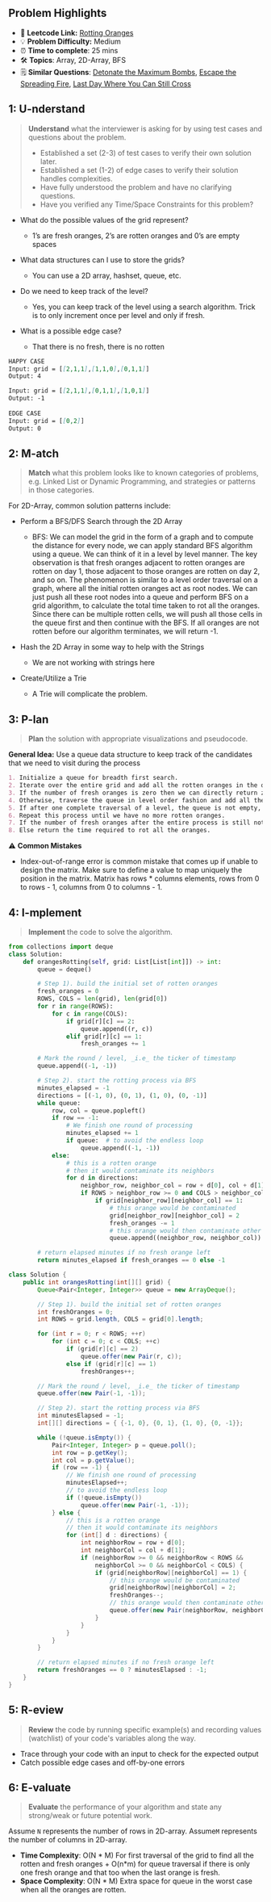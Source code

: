## Problem Highlights

* 🔗 **Leetcode Link:** [Rotting Oranges](https://leetcode.com/problems/rotting-oranges/)
* 💡 **Problem Difficulty:** Medium
* ⏰ **Time to complete**: 25 mins
* 🛠️ **Topics**: Array, 2D-Array, BFS
* 🗒️ **Similar Questions**: [Detonate the Maximum Bombs](https://leetcode.com/problems/detonate-the-maximum-bombs/), [Escape the Spreading Fire](https://leetcode.com/problems/escape-the-spreading-fire/), [Last Day Where You Can Still Cross](https://leetcode.com/problems/last-day-where-you-can-still-cross/)
    
## 1: U-nderstand
 
> **Understand** what the interviewer is asking for by using test cases and questions about the problem.
> 
> - Established a set (2-3) of test cases to verify their own solution later.
> - Established a set (1-2) of edge cases to verify their solution handles complexities.
> - Have fully understood the problem and have no clarifying questions.
> - Have you verified any Time/Space Constraints for this problem?

- What do the possible values of the grid represent? 
  - 1’s are fresh oranges, 2’s are rotten oranges and 0’s are empty spaces
    
- What data structures can I use to store the grids? 
  - You can use a 2D array, hashset, queue, etc.
    
- Do we need to keep track of the level? 
  - Yes, you can keep track of the level using a search algorithm. Trick is to only increment once per level and only if fresh.
    
- What is a possible edge case? 
    - That there is no fresh, there is no rotten

```markdown
HAPPY CASE
Input: grid = [[2,1,1],[1,1,0],[0,1,1]]
Output: 4

Input: grid = [[2,1,1],[0,1,1],[1,0,1]]
Output: -1
    
EDGE CASE
Input: grid = [[0,2]]
Output: 0
```   
    
## 2: M-atch

> **Match** what this problem looks like to known categories of problems, e.g. Linked List or Dynamic Programming, and strategies or patterns in those categories.

For 2D-Array, common solution patterns include:

- Perform a BFS/DFS Search through the 2D Array
    - BFS: We can model the grid in the form of a graph and to compute the distance for every node, we can apply standard BFS algorithm using a queue. We can think of it in a level by level manner. The key observation is that fresh oranges adjacent to rotten oranges are rotten on day 1, those adjacent to those oranges are rotten on day 2, and so on. The phenomenon is similar to a level order traversal on a graph, where all the initial rotten oranges act as root nodes. We can just push all these root nodes into a queue and perform BFS on a grid algorithm, to calculate the total time taken to rot all the oranges. Since there can be multiple rotten cells, we will push all those cells in the queue first and then continue with the BFS. If all oranges are not rotten before our algorithm terminates, we will return -1.
 

- Hash the 2D Array in some way to help with the Strings
    - We are not working with strings here

- Create/Utilize a Trie
    - A Trie will complicate the problem.


## 3: P-lan

> **Plan** the solution with appropriate visualizations and pseudocode.

**General Idea:** Use a queue data structure to keep track of the candidates that we need to visit during the process



```markdown
1. Initialize a queue for breadth first search.
2. Iterate over the entire grid and add all the rotten oranges in the queue and also keep counting the number of fresh oranges.
3. If the number of fresh oranges is zero then we can directly return zero.
4. Otherwise, traverse the queue in level order fashion and add all the adjacent fresh oranges in the queue and decrement the count of fresh oranges by 1 each time. When we add a fresh orange in the queue, we mark it as rotten so that it is not added multiple times.
5. If after one complete traversal of a level, the queue is not empty, then increase the minutes by one.
6. Repeat this process until we have no more rotten oranges.
7. If the number of fresh oranges after the entire process is still not zero, then return -1 indicating that it’s impossible to rot all the oranges.
8. Else return the time required to rot all the oranges.
```

⚠️ **Common Mistakes**

* Index-out-of-range error is common mistake that comes up if unable to design the matrix. Make sure to define a value to map uniquely the position in the matrix. Matrix has rows * columns elements, rows from 0 to rows - 1, columns from 0 to columns - 1.

## 4: I-mplement

> **Implement** the code to solve the algorithm.

```python
from collections import deque
class Solution:
    def orangesRotting(self, grid: List[List[int]]) -> int:
        queue = deque()

        # Step 1). build the initial set of rotten oranges
        fresh_oranges = 0
        ROWS, COLS = len(grid), len(grid[0])
        for r in range(ROWS):
            for c in range(COLS):
                if grid[r][c] == 2:
                    queue.append((r, c))
                elif grid[r][c] == 1:
                    fresh_oranges += 1

        # Mark the round / level, _i.e_ the ticker of timestamp
        queue.append((-1, -1))

        # Step 2). start the rotting process via BFS
        minutes_elapsed = -1
        directions = [(-1, 0), (0, 1), (1, 0), (0, -1)]
        while queue:
            row, col = queue.popleft()
            if row == -1:
                # We finish one round of processing
                minutes_elapsed += 1
                if queue:  # to avoid the endless loop
                    queue.append((-1, -1))
            else:
                # this is a rotten orange
                # then it would contaminate its neighbors
                for d in directions:
                    neighbor_row, neighbor_col = row + d[0], col + d[1]
                    if ROWS > neighbor_row >= 0 and COLS > neighbor_col >= 0:
                        if grid[neighbor_row][neighbor_col] == 1:
                            # this orange would be contaminated
                            grid[neighbor_row][neighbor_col] = 2
                            fresh_oranges -= 1
                            # this orange would then contaminate other oranges
                            queue.append((neighbor_row, neighbor_col))

        # return elapsed minutes if no fresh orange left
        return minutes_elapsed if fresh_oranges == 0 else -1
```

```java
class Solution {
    public int orangesRotting(int[][] grid) {
        Queue<Pair<Integer, Integer>> queue = new ArrayDeque();

        // Step 1). build the initial set of rotten oranges
        int freshOranges = 0;
        int ROWS = grid.length, COLS = grid[0].length;

        for (int r = 0; r < ROWS; ++r)
            for (int c = 0; c < COLS; ++c)
                if (grid[r][c] == 2)
                    queue.offer(new Pair(r, c));
                else if (grid[r][c] == 1)
                    freshOranges++;

        // Mark the round / level, _i.e_ the ticker of timestamp
        queue.offer(new Pair(-1, -1));

        // Step 2). start the rotting process via BFS
        int minutesElapsed = -1;
        int[][] directions = { {-1, 0}, {0, 1}, {1, 0}, {0, -1}};

        while (!queue.isEmpty()) {
            Pair<Integer, Integer> p = queue.poll();
            int row = p.getKey();
            int col = p.getValue();
            if (row == -1) {
                // We finish one round of processing
                minutesElapsed++;
                // to avoid the endless loop
                if (!queue.isEmpty())
                    queue.offer(new Pair(-1, -1));
            } else {
                // this is a rotten orange
                // then it would contaminate its neighbors
                for (int[] d : directions) {
                    int neighborRow = row + d[0];
                    int neighborCol = col + d[1];
                    if (neighborRow >= 0 && neighborRow < ROWS && 
                        neighborCol >= 0 && neighborCol < COLS) {
                        if (grid[neighborRow][neighborCol] == 1) {
                            // this orange would be contaminated
                            grid[neighborRow][neighborCol] = 2;
                            freshOranges--;
                            // this orange would then contaminate other oranges
                            queue.offer(new Pair(neighborRow, neighborCol));
                        }
                    }
                }
            }
        }

        // return elapsed minutes if no fresh orange left
        return freshOranges == 0 ? minutesElapsed : -1;
    }
}
```
    
## 5: R-eview

> **Review** the code by running specific example(s) and recording values (watchlist) of your code's variables along the way.

- Trace through your code with an input to check for the expected output
- Catch possible edge cases and off-by-one errors

## 6: E-valuate

> **Evaluate** the performance of your algorithm and state any strong/weak or future potential work.

Assume `N` represents the number of rows in 2D-array.
Assume`M` represents the number of columns in 2D-array.

* **Time Complexity**: O(N * M) For first traversal of the grid to find all the rotten and fresh oranges + O(n*m) for queue traversal if there is only one fresh orange and that too when the last orange is fresh.
* **Space Complexity**: O(N * M) Extra space for queue in the worst case when all the oranges are rotten.